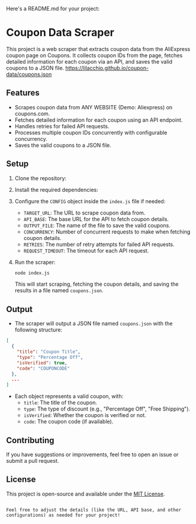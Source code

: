 Here's a README.md for your project:

# Coupon Data Scraper

This project is a web scraper that extracts coupon data from the AliExpress coupon page on Coupons. It collects coupon IDs from the page, fetches detailed information for each coupon via an API, and saves the valid coupons to a JSON file.
https://lilacchio.github.io/coupon-data/coupons.json

## Features

- Scrapes coupon data from ANY WEBSITE (Demo: Aliexpress) on coupons.com.
- Fetches detailed information for each coupon using an API endpoint.
- Handles retries for failed API requests.
- Processes multiple coupon IDs concurrently with configurable concurrency.
- Saves the valid coupons to a JSON file.

## Setup

1. Clone the repository:

2. Install the required dependencies:

3. Configure the `CONFIG` object inside the `index.js` file if needed:
   - `TARGET_URL`: The URL to scrape coupon data from.
   - `API_BASE`: The base URL for the API to fetch coupon details.
   - `OUTPUT_FILE`: The name of the file to save the valid coupons.
   - `CONCURRENCY`: Number of concurrent requests to make when fetching coupon details.
   - `RETRIES`: The number of retry attempts for failed API requests.
   - `REQUEST_TIMEOUT`: The timeout for each API request.

4. Run the scraper:

   ```bash
   node index.js
   ```

   This will start scraping, fetching the coupon details, and saving the results in a file named `coupons.json`.

## Output

- The scraper will output a JSON file named `coupons.json` with the following structure:

```json
[
  {
    "title": "Coupon Title",
    "type": "Percentage Off",
    "isVerified": true,
    "code": "COUPONCODE"
  },
  ...
]
```

- Each object represents a valid coupon, with:
  - `title`: The title of the coupon.
  - `type`: The type of discount (e.g., "Percentage Off", "Free Shipping").
  - `isVerified`: Whether the coupon is verified or not.
  - `code`: The coupon code (if available).

## Contributing

If you have suggestions or improvements, feel free to open an issue or submit a pull request. 

## License

This project is open-source and available under the [MIT License](LICENSE).
```

Feel free to adjust the details (like the URL, API base, and other configurations) as needed for your project!
